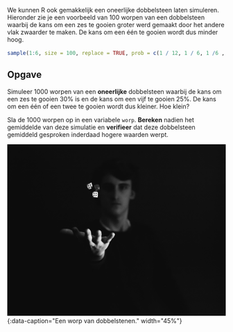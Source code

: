 We kunnen R ook gemakkelijk een oneerlijke dobbelsteen laten simuleren. Hieronder zie je een voorbeeld van 100 worpen van een dobbelsteen waarbij de kans om een zes te gooien groter werd gemaakt door het andere vlak zwaarder te maken. De kans om een één te gooien wordt dus minder hoog.

```R
sample(1:6, size = 100, replace = TRUE, prob = c(1 / 12, 1 / 6, 1 /6 , 1 / 6, 1 / 6, 1 / 4))
```

## Opgave
Simuleer 1000 worpen van een **oneerlijke** dobbelsteen waarbij de kans om een zes te gooien 30% is en de kans om een vijf te gooien 25%. De kans om een één of een twee te gooien wordt dus kleiner. Hoe klein?

Sla de 1000 worpen op in een variabele `worp`. **Bereken** nadien het gemiddelde van deze simulatie en **verifieer** dat deze dobbelsteen gemiddeld gesproken inderdaad hogere waarden werpt.

![Een worp van dobbelstenen.](media/max-felner.jpg "Foto door Max Felner op Unsplash"){:data-caption="Een worp van dobbelstenen." width="45%"}

